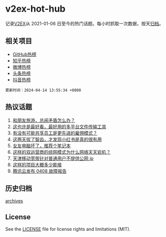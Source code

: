 # v2ex-hot-hub

 记录[V2EX](https://www.v2ex.com/)从 2021-01-06 日至今的热门话题。每小时抓取一次数据，按天[归档](archives)。
 
 ## 相关项目

- [GitHub热榜](https://github.com/lonnyzhang423/github-hot-hub)
- [知乎热榜](https://github.com/lonnyzhang423/zhihu-hot-hub)
- [微博热榜](https://github.com/lonnyzhang423/weibo-hot-hub)
- [头条热榜](https://github.com/lonnyzhang423/toutiao-hot-hub)
- [抖音热榜](https://github.com/lonnyzhang423/douyin-hot-hub)


 `更新时间：2024-04-14 13:55:34 +0800`

## 热议话题

1. [和朋友旅游，总闹矛盾怎么办？](https://www.v2ex.com/t/1032249)
1. [这也许是最好看，最好用的多平台文件传输工具](https://www.v2ex.com/t/1032270)
1. [有没有可能共享员工是更先进的雇佣模式？](https://www.v2ex.com/t/1032289)
1. [这两天拔了智齿，才发现小红书是真的很有用](https://www.v2ex.com/t/1032294)
1. [女友电脑坏了，推荐个笔记本](https://www.v2ex.com/t/1032225)
1. [这样的双运营商的组网模式为什么网络天天宕机？](https://www.v2ex.com/t/1032194)
1. [天津移动宽带针对普通用户不提供公网 ip](https://www.v2ex.com/t/1032205)
1. [这样的项目大概多少能接](https://www.v2ex.com/t/1032188)
1. [腾讯云发布 0408 故障报告](https://www.v2ex.com/t/1032290)

## 历史归档

[archives](archives)

## License

See the [LICENSE](LICENSE) file for license rights and limitations (MIT).
